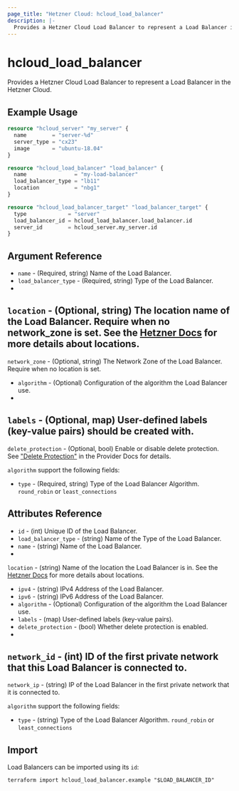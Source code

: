 ```yaml
---
page_title: "Hetzner Cloud: hcloud_load_balancer"
description: |-
  Provides a Hetzner Cloud Load Balancer to represent a Load Balancer in the Hetzner Cloud.
---
```


# hcloud_load_balancer

Provides a Hetzner Cloud Load Balancer to represent a Load Balancer in the Hetzner Cloud.

## Example Usage

```terraform
resource "hcloud_server" "my_server" {
  name        = "server-%d"
  server_type = "cx23"
  image       = "ubuntu-18.04"
}

resource "hcloud_load_balancer" "load_balancer" {
  name               = "my-load-balancer"
  load_balancer_type = "lb11"
  location           = "nbg1"
}

resource "hcloud_load_balancer_target" "load_balancer_target" {
  type             = "server"
  load_balancer_id = hcloud_load_balancer.load_balancer.id
  server_id        = hcloud_server.my_server.id
}
```

## Argument Reference

- `name` - (Required, string) Name of the Load Balancer.
- `load_balancer_type` - (Required, string) Type of the Load Balancer.
-
`location` - (Optional, string) The location name of the Load Balancer. Require when no network_zone is set. See the [Hetzner Docs](https://docs.hetzner.com/cloud/general/locations/#what-locations-are-there) for more details about locations.
-
`network_zone` - (Optional, string) The Network Zone of the Load Balancer. Require when no location is set.
- `algorithm` - (Optional) Configuration of the algorithm the Load Balancer use.
-
`labels` - (Optional, map) User-defined labels (key-value pairs) should be created with.
-
`delete_protection` - (Optional, bool) Enable or disable delete protection. See ["Delete Protection"](../index.html.markdown#delete-protection) in the Provider Docs for details.

`algorithm` support the following fields:

- `type` - (Required, string) Type of the Load Balancer Algorithm.
  `round_robin` or `least_connections`

## Attributes Reference

- `id` - (int) Unique ID of the Load Balancer.
- `load_balancer_type` - (string) Name of the Type of the Load Balancer.
- `name` - (string) Name of the Load Balancer.
-
`location` - (string) Name of the location the Load Balancer is in. See the [Hetzner Docs](https://docs.hetzner.com/cloud/general/locations/#what-locations-are-there) for more details about locations.
- `ipv4` - (string) IPv4 Address of the Load Balancer.
- `ipv6` - (string) IPv6 Address of the Load Balancer.
- `algorithm` - (Optional) Configuration of the algorithm the Load Balancer use.
- `labels` - (map) User-defined labels (key-value pairs).
- `delete_protection` - (bool) Whether delete protection is enabled.
-
`network_id` - (int) ID of the first private network that this Load Balancer is connected to.
-
`network_ip` - (string) IP of the Load Balancer in the first private network that it is connected to.

`algorithm` support the following fields:

- `type` - (string) Type of the Load Balancer Algorithm. `round_robin` or
  `least_connections`

## Import

Load Balancers can be imported using its `id`:

```shell
terraform import hcloud_load_balancer.example "$LOAD_BALANCER_ID"
```
